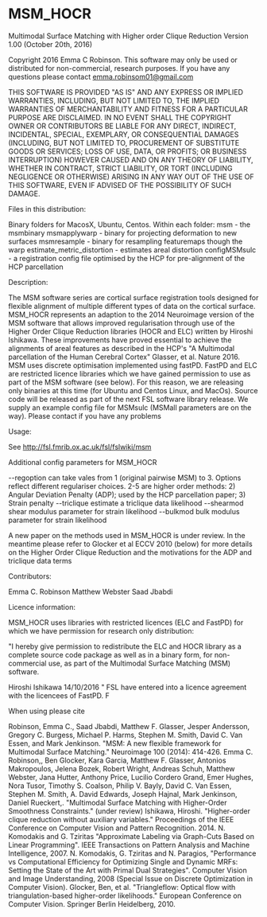 # MSM_HOCR
Multimodal Surface Matching with Higher order Clique Reduction
Version 1.00 (October 20th, 2016)

Copyright 2016 Emma C Robinson. This software may only be used or distributed for non-commercial, research purposes. If you have any questions please contact emma.robinsom01@gmail.com

THIS SOFTWARE IS PROVIDED "AS IS" AND ANY EXPRESS OR IMPLIED WARRANTIES,
INCLUDING, BUT NOT LIMITED TO, THE IMPLIED WARRANTIES OF MERCHANTABILITY
AND FITNESS FOR A PARTICULAR PURPOSE ARE DISCLAIMED. IN NO EVENT SHALL
THE COPYRIGHT OWNER OR CONTRIBUTORS BE LIABLE FOR ANY DIRECT, INDIRECT,
INCIDENTAL, SPECIAL, EXEMPLARY, OR CONSEQUENTIAL DAMAGES (INCLUDING,
BUT NOT LIMITED TO, PROCUREMENT OF SUBSTITUTE GOODS OR SERVICES; LOSS
OF USE, DATA, OR PROFITS; OR BUSINESS INTERRUPTION) HOWEVER CAUSED AND
ON ANY THEORY OF LIABILITY, WHETHER IN CONTRACT, STRICT LIABILITY, OR
TORT (INCLUDING NEGLIGENCE OR OTHERWISE) ARISING IN ANY WAY OUT OF THE
USE OF THIS SOFTWARE, EVEN IF ADVISED OF THE POSSIBILITY OF SUCH DAMAGE.

Files in this distribution:

Binary folders for MacosX, Ubuntu, Centos. Within each folder:
msm - the msmbinary
msmapplywarp - binary for projecting deformation to new surfaces
msmresample - binary for resampling featuremaps though the warp 
estimate_metric_distortion - estimates areal distortion
configMSMsulc - a registration config file optimised by the HCP for pre-alignment of the HCP parcellation

Description:

The MSM software series are cortical surface registration tools designed for flexible alignment of multiple different types of data on the cortical surface. MSM_HOCR represents an adaption to the 2014 Neuroimage version of the MSM software that allows improved regularisation through use of the Higher Order Clique Reduction libraries (HOCR and ELC) written by Hiroshi Ishikawa. These improvements have proved essential to achieve the alignments of areal features as described in the HCP's "A Multimodal parcellation of the Human Cerebral Cortex" Glasser, et al. Nature 2016. MSM uses discrete optimisation implemented using fastPD. FastPD and ELC are restricted licence libraries which we have gained permission to use as part of the MSM software (see below). For this reason, we are releasing only binaries at this time (for Ubuntu and Centos Linux, and MacOs). Source code will be released as part of the next FSL software library release. We supply an example config file for MSMsulc (MSMall parameters are on the way). Please contact if you have any problems 


Usage:

See http://fsl.fmrib.ox.ac.uk/fsl/fslwiki/msm

Additional config parameters for MSM_HOCR

--regoption can take vales from 1 (original pairwise MSM) to 3. Options reflect different regulariser choices. 2-5 are higher order methods: 2) Angular Deviation Penalty (ADP); used by the HCP parcellation paper; 3) Strain penalty
--triclique estimate a triclique data likelihood
--shearmod shear modulus parameter for strain likelihood
--bulkmod bulk modulus parameter for strain likelihood

A new paper on the methods used in MSM_HOCR is under review. In the meantime please refer to Glocker et al ECCV 2010 (below) for more details on the Higher Order Clique Reduction and the motivations for the ADP and triclique data terms 

Contributors:

Emma C. Robinson
Matthew Webster
Saad Jbabdi

Licence information:

MSM_HOCR uses libraries with restricted licences (ELC and FastPD) for which we have permission for research only distribution:

"I hereby give permission to redistribute the ELC and HOCR library as a complete source code package as well as in a binary form, for non-commercial use, as part of the Multimodal Surface Matching (MSM) software. 
 
Hiroshi Ishikawa 
14/10/2016
"
FSL have entered into a licence agreement with the licencees of FastPD. F

When using please cite 

Robinson, Emma C., Saad Jbabdi, Matthew F. Glasser, Jesper Andersson, Gregory C. Burgess, Michael P. Harms, Stephen M. Smith, David C. Van Essen, and Mark Jenkinson. "MSM: A new flexible framework for Multimodal Surface Matching." Neuroimage 100 (2014): 414-426.
Emma C. Robinson,, Ben Glocker, Kara Garcia, Matthew F. Glasser, Antonios Makropoulos, Jelena Bozek, Robert Wright, Andreas Schuh, Matthew Webster, Jana Hutter, Anthony Price, Lucilio Cordero Grand, Emer Hughes, Nora Tusor, Timothy S. Coalson, Philip V. Bayly, David C. Van Essen, Stephen M. Smith, A. David Edwards, Joseph Hajnal, Mark Jenkinson, Daniel Rueckert,. "Multimodal Surface Matching with Higher-Order Smoothness Constraints."  (under review)
Ishikawa, Hiroshi. "Higher-order clique reduction without auxiliary variables." Proceedings of the IEEE Conference on Computer Vision and Pattern Recognition. 2014.
N. Komodakis and G. Tziritas "Approximate Labeling via Graph-Cuts Based on Linear Programming". IEEE Transactions on Pattern Analysis and Machine Intelligence, 2007.
N. Komodakis, G. Tziritas and N. Paragios, "Performance vs Computational Efficiency for Optimizing Single and Dynamic MRFs: Setting the State of the Art with Primal Dual Strategies". Computer Vision and Image Understanding, 2008 (Special Issue on Discrete Optimization in Computer Vision).
Glocker, Ben, et al. "Triangleflow: Optical flow with triangulation-based higher-order likelihoods." European Conference on Computer Vision. Springer Berlin Heidelberg, 2010.
